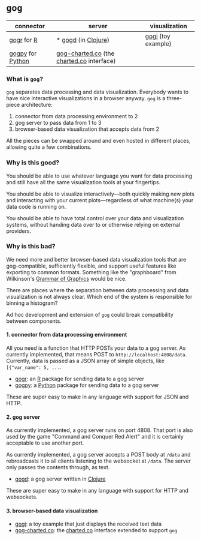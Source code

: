 # `gog`

connector | server | visualization
----------|--------|--------------
[gogr](https://github.com/ajschumacher/gogr) for [R](http://www.r-project.org/) |  * [gogd](https://github.com/ajschumacher/gogd) (in [Clojure](http://clojure.org/)) |  [gogi](https://github.com/ajschumacher/gogi) (toy example)
[gogpy](https://github.com/ajschumacher/gogpy) for [Python](https://www.python.org/) |  [gog-charted.co](https://github.com/ajschumacher/gog-charted.co) (the [charted.co](http://www.charted.co/) interface)


### What is `gog`?

`gog` separates data processing and data visualization. Everybody wants to have nice interactive visualizations in a browser anyway. `gog` is a three-piece architecture:

 1. connector from data processing environment to 2
 2. gog server to pass data from 1 to 3
 3. browser-based data visualization that accepts data from 2

All the pieces can be swapped around and even hosted in different places, allowing quite a few combinations.


### Why is this good?

You should be able to use whatever language you want for data processing and still have all the same visualization tools at your fingertips.

You should be able to visualize interactively—both quickly making new plots and interacting with your current plots—regardless of what machine(s) your data code is running on.

You should be able to have total control over your data and visualization systems, without handing data over to or otherwise relying on external providers.


### Why is this bad?

We need more and better browser-based data visualization tools that are gog-compatible, sufficiently flexible, and support useful features like exporting to common formats. Something like the "graphboard" from Wilkinson's [Grammar of Graphics](http://www.amazon.com/The-Grammar-Graphics-Statistics-Computing/dp/0387245448) would be nice.

There are places where the separation between data processing and data visualization is not always clear. Which end of the system is responsible for binning a histogram?

Ad hoc development and extension of `gog` could break compatibility between components.


#### 1. connector from data processing environment

All you need is a function that HTTP POSTs your data to a gog server. As currently implemented, that means POST to `http://localhost:4808/data`. Currently, data is passed as a JSON array of simple objects, like `[{"var_name": 5, ...`.

 * [gogr](https://github.com/ajschumacher/gogr): an [R](http://www.r-project.org/) package for sending data to a gog server
 * [gogpy](https://github.com/ajschumacher/gogpy): a [Python](https://www.python.org/) package for sending data to a gog server

These are super easy to make in any language with support for JSON and HTTP.


#### 2. gog server

As currently implemented, a gog server runs on port 4808. That port is also used by the game "Command and Conquer Red Alert" and it is certainly acceptable to use another port.

As currently implemented, a gog server accepts a POST body at `/data` and rebroadcasts it to all clients listening to the websocket at `/data`. The server only passes the contents through, as text.

 * [gogd](https://github.com/ajschumacher/gogd): a gog server written in [Clojure](http://clojure.org/)

These are super easy to make in any language with support for HTTP and websockets.


#### 3. browser-based data visualization

 * [gogi](https://github.com/ajschumacher/gogi): a toy example that just displays the received text data
 * [gog-charted.co](https://github.com/ajschumacher/gog-charted.co): the [charted.co](http://www.charted.co/) interface extended to support `gog`

